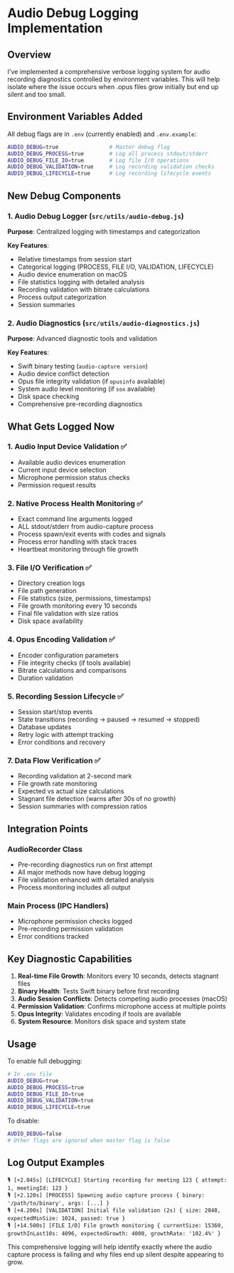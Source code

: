 # Audio Debug Logging Implementation

## Overview

I've implemented a comprehensive verbose logging system for audio recording diagnostics controlled by environment variables. This will help isolate where the issue occurs when .opus files grow initially but end up silent and too small.

## Environment Variables Added

All debug flags are in `.env` (currently enabled) and `.env.example`:

```bash
AUDIO_DEBUG=true                # Master debug flag
AUDIO_DEBUG_PROCESS=true        # Log all process stdout/stderr
AUDIO_DEBUG_FILE_IO=true        # Log file I/O operations
AUDIO_DEBUG_VALIDATION=true     # Log recording validation checks
AUDIO_DEBUG_LIFECYCLE=true      # Log recording lifecycle events
```

## New Debug Components

### 1. Audio Debug Logger (`src/utils/audio-debug.js`)
**Purpose**: Centralized logging with timestamps and categorization

**Key Features**:
- Relative timestamps from session start
- Categorical logging (PROCESS, FILE I/O, VALIDATION, LIFECYCLE)
- Audio device enumeration on macOS
- File statistics logging with detailed analysis
- Recording validation with bitrate calculations
- Process output categorization
- Session summaries

### 2. Audio Diagnostics (`src/utils/audio-diagnostics.js`)
**Purpose**: Advanced diagnostic tools and validation

**Key Features**:
- Swift binary testing (`audio-capture version`)
- Audio device conflict detection
- Opus file integrity validation (if `opusinfo` available)
- System audio level monitoring (if `sox` available)
- Disk space checking
- Comprehensive pre-recording diagnostics

## What Gets Logged Now

### 1. Audio Input Device Validation ✅
- Available audio devices enumeration
- Current input device selection
- Microphone permission status checks
- Permission request results

### 2. Native Process Health Monitoring ✅
- Exact command line arguments logged
- ALL stdout/stderr from audio-capture process
- Process spawn/exit events with codes and signals
- Process error handling with stack traces
- Heartbeat monitoring through file growth

### 3. File I/O Verification ✅
- Directory creation logs
- File path generation
- File statistics (size, permissions, timestamps)
- File growth monitoring every 10 seconds
- Final file validation with size ratios
- Disk space availability

### 4. Opus Encoding Validation ✅
- Encoder configuration parameters
- File integrity checks (if tools available)
- Bitrate calculations and comparisons
- Duration validation

### 5. Recording Session Lifecycle ✅
- Session start/stop events
- State transitions (recording → paused → resumed → stopped)
- Database updates
- Retry logic with attempt tracking
- Error conditions and recovery

### 7. Data Flow Verification ✅
- Recording validation at 2-second mark
- File growth rate monitoring
- Expected vs actual size calculations
- Stagnant file detection (warns after 30s of no growth)
- Session summaries with compression ratios

## Integration Points

### AudioRecorder Class
- Pre-recording diagnostics run on first attempt
- All major methods now have debug logging
- File validation enhanced with detailed analysis
- Process monitoring includes all output

### Main Process (IPC Handlers)
- Microphone permission checks logged
- Pre-recording permission validation
- Error conditions tracked

## Key Diagnostic Capabilities

1. **Real-time File Growth**: Monitors every 10 seconds, detects stagnant files
2. **Binary Health**: Tests Swift binary before first recording
3. **Audio Session Conflicts**: Detects competing audio processes (macOS)
4. **Permission Validation**: Confirms microphone access at multiple points
5. **Opus Integrity**: Validates encoding if tools are available
6. **System Resource**: Monitors disk space and system state

## Usage

To enable full debugging:
```bash
# In .env file
AUDIO_DEBUG=true
AUDIO_DEBUG_PROCESS=true
AUDIO_DEBUG_FILE_IO=true
AUDIO_DEBUG_VALIDATION=true
AUDIO_DEBUG_LIFECYCLE=true
```

To disable:
```bash
AUDIO_DEBUG=false
# Other flags are ignored when master flag is false
```

## Log Output Examples

```
🎙️ [+2.045s] [LIFECYCLE] Starting recording for meeting 123 { attempt: 1, meetingId: 123 }
🎙️ [+2.120s] [PROCESS] Spawning audio capture process { binary: '/path/to/binary', args: [...] }
🎙️ [+4.200s] [VALIDATION] Initial file validation (2s) { size: 2048, expectedMinSize: 1024, passed: true }
🎙️ [+14.500s] [FILE I/O] File growth monitoring { currentSize: 15360, growthInLast10s: 4096, expectedGrowth: 4000, growthRate: '102.4%' }
```

This comprehensive logging will help identify exactly where the audio capture process is failing and why files end up silent despite appearing to grow.